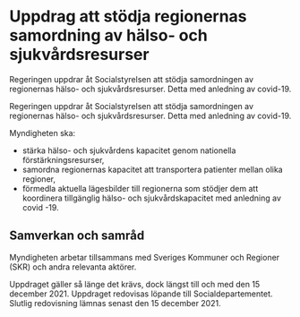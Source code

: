 # Uppdrag att stödja regionernas samordning av hälso- och sjukvårdsresurser

Regeringen uppdrar åt Socialstyrelsen att stödja samordningen av regionernas hälso- och sjukvårdsresurser. Detta med anledning av covid-19.

Regeringen uppdrar åt Socialstyrelsen att stödja samordningen av regionernas hälso- och sjukvårdsresurser. Detta med anledning av covid-19.

Myndigheten ska:

* stärka hälso- och sjukvårdens kapacitet genom nationella förstärkningsresurser,
* samordna regionernas kapacitet att transportera patienter mellan olika regioner,
* förmedla aktuella lägesbilder till regionerna som stödjer dem att koordinera tillgänglig hälso- och sjukvårdskapacitet med anledning av covid -19.

## Samverkan och samråd

Myndigheten arbetar tillsammans med Sveriges Kommuner och Regioner (SKR) och andra relevanta aktörer.

Uppdraget gäller så länge det krävs, dock längst till och med den 15 december 2021. Uppdraget redovisas löpande till Socialdepartementet. Slutlig redovisning lämnas senast den 15 december 2021.
